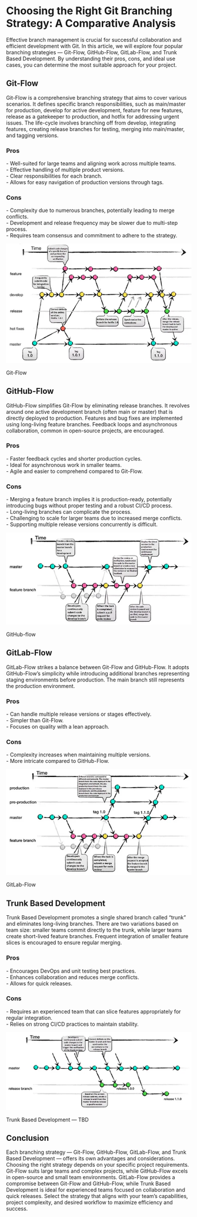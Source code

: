 # Choosing the Right Git Branching Strategy: A Comparative Analysis

Effective branch management is crucial for successful collaboration and efficient development with Git. In this article, we will explore four popular branching strategies — Git-Flow, GitHub-Flow, GitLab-Flow, and Trunk Based Development. By understanding their pros, cons, and ideal use cases, you can determine the most suitable approach for your project.

## Git-Flow

Git-Flow is a comprehensive branching strategy that aims to cover various scenarios. It defines specific branch responsibilities, such as main/master for production, develop for active development, feature for new features, release as a gatekeeper to production, and hotfix for addressing urgent issues. The life-cycle involves branching off from develop, integrating features, creating release branches for testing, merging into main/master, and tagging versions.

### Pros

\- Well-suited for large teams and aligning work across multiple teams.  
\- Effective handling of multiple product versions.  
\- Clear responsibilities for each branch.  
\- Allows for easy navigation of production versions through tags.

### Cons

\- Complexity due to numerous branches, potentially leading to merge conflicts.  
\- Development and release frequency may be slower due to multi-step process.  
\- Requires team consensus and commitment to adhere to the strategy.

![Alt text](image-12.png)

Git-Flow

## GitHub-Flow

GitHub-Flow simplifies Git-Flow by eliminating release branches. It revolves around one active development branch (often main or master) that is directly deployed to production. Features and bug fixes are implemented using long-living feature branches. Feedback loops and asynchronous collaboration, common in open-source projects, are encouraged.

### Pros

\- Faster feedback cycles and shorter production cycles.  
\- Ideal for asynchronous work in smaller teams.  
\- Agile and easier to comprehend compared to Git-Flow.  
  
### Cons

\- Merging a feature branch implies it is production-ready, potentially introducing bugs without proper testing and a robust CI/CD process.  
\- Long-living branches can complicate the process.  
\- Challenging to scale for larger teams due to increased merge conflicts.  
\- Supporting multiple release versions concurrently is difficult.

![Alt text](image-13.png)

GitHub-flow

## GitLab-Flow

GitLab-Flow strikes a balance between Git-Flow and GitHub-Flow. It adopts GitHub-Flow’s simplicity while introducing additional branches representing staging environments before production. The main branch still represents the production environment.

### Pros

\- Can handle multiple release versions or stages effectively.  
\- Simpler than Git-Flow.  
\- Focuses on quality with a lean approach.

### Cons

\- Complexity increases when maintaining multiple versions.  
\- More intricate compared to GitHub-Flow.

![Alt text](image-14.png)

GitLab-Flow

## Trunk Based Development

Trunk Based Development promotes a single shared branch called “trunk” and eliminates long-living branches. There are two variations based on team size: smaller teams commit directly to the trunk, while larger teams create short-lived feature branches. Frequent integration of smaller feature slices is encouraged to ensure regular merging.

### Pros

\- Encourages DevOps and unit testing best practices.  
\- Enhances collaboration and reduces merge conflicts.  
\- Allows for quick releases.

### Cons

\- Requires an experienced team that can slice features appropriately for regular integration.  
\- Relies on strong CI/CD practices to maintain stability.

![Alt text](image-11.png)

Trunk Based Development — TBD

## Conclusion

Each branching strategy — Git-Flow, GitHub-Flow, GitLab-Flow, and Trunk Based Development — offers its own advantages and considerations. Choosing the right strategy depends on your specific project requirements. Git-Flow suits large teams and complex projects, while GitHub-Flow excels in open-source and small team environments. GitLab-Flow provides a compromise between Git-Flow and GitHub-Flow, while Trunk Based Development is ideal for experienced teams focused on collaboration and quick releases. Select the strategy that aligns with your team’s capabilities, project complexity, and desired workflow to maximize efficiency and success.
